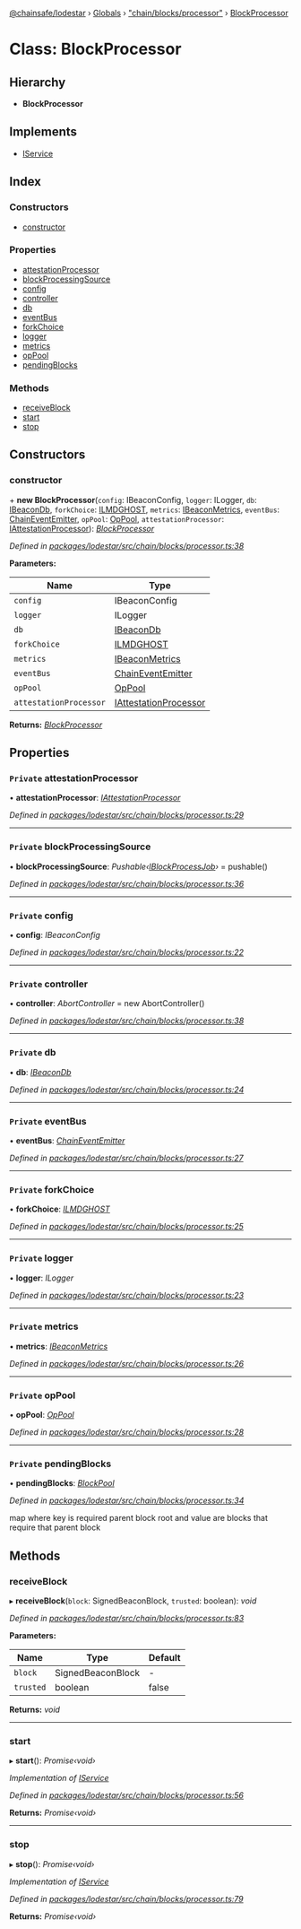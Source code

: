 [@chainsafe/lodestar](../README.md) › [Globals](../globals.md) › ["chain/blocks/processor"](../modules/_chain_blocks_processor_.md) › [BlockProcessor](_chain_blocks_processor_.blockprocessor.md)

# Class: BlockProcessor

## Hierarchy

* **BlockProcessor**

## Implements

* [IService](../interfaces/_node_nodejs_.iservice.md)

## Index

### Constructors

* [constructor](_chain_blocks_processor_.blockprocessor.md#constructor)

### Properties

* [attestationProcessor](_chain_blocks_processor_.blockprocessor.md#private-attestationprocessor)
* [blockProcessingSource](_chain_blocks_processor_.blockprocessor.md#private-blockprocessingsource)
* [config](_chain_blocks_processor_.blockprocessor.md#private-config)
* [controller](_chain_blocks_processor_.blockprocessor.md#private-controller)
* [db](_chain_blocks_processor_.blockprocessor.md#private-db)
* [eventBus](_chain_blocks_processor_.blockprocessor.md#private-eventbus)
* [forkChoice](_chain_blocks_processor_.blockprocessor.md#private-forkchoice)
* [logger](_chain_blocks_processor_.blockprocessor.md#private-logger)
* [metrics](_chain_blocks_processor_.blockprocessor.md#private-metrics)
* [opPool](_chain_blocks_processor_.blockprocessor.md#private-oppool)
* [pendingBlocks](_chain_blocks_processor_.blockprocessor.md#private-pendingblocks)

### Methods

* [receiveBlock](_chain_blocks_processor_.blockprocessor.md#receiveblock)
* [start](_chain_blocks_processor_.blockprocessor.md#start)
* [stop](_chain_blocks_processor_.blockprocessor.md#stop)

## Constructors

###  constructor

\+ **new BlockProcessor**(`config`: IBeaconConfig, `logger`: ILogger, `db`: [IBeaconDb](../interfaces/_db_api_beacon_interface_.ibeacondb.md), `forkChoice`: [ILMDGHOST](../interfaces/_chain_forkchoice_interface_.ilmdghost.md), `metrics`: [IBeaconMetrics](../interfaces/_metrics_interface_.ibeaconmetrics.md), `eventBus`: [ChainEventEmitter](../modules/_chain_interface_.md#chaineventemitter), `opPool`: [OpPool](_oppool_oppool_.oppool.md), `attestationProcessor`: [IAttestationProcessor](../interfaces/_chain_interface_.iattestationprocessor.md)): *[BlockProcessor](_chain_blocks_processor_.blockprocessor.md)*

*Defined in [packages/lodestar/src/chain/blocks/processor.ts:38](https://github.com/ChainSafe/lodestar/blob/4796680/packages/lodestar/src/chain/blocks/processor.ts#L38)*

**Parameters:**

Name | Type |
------ | ------ |
`config` | IBeaconConfig |
`logger` | ILogger |
`db` | [IBeaconDb](../interfaces/_db_api_beacon_interface_.ibeacondb.md) |
`forkChoice` | [ILMDGHOST](../interfaces/_chain_forkchoice_interface_.ilmdghost.md) |
`metrics` | [IBeaconMetrics](../interfaces/_metrics_interface_.ibeaconmetrics.md) |
`eventBus` | [ChainEventEmitter](../modules/_chain_interface_.md#chaineventemitter) |
`opPool` | [OpPool](_oppool_oppool_.oppool.md) |
`attestationProcessor` | [IAttestationProcessor](../interfaces/_chain_interface_.iattestationprocessor.md) |

**Returns:** *[BlockProcessor](_chain_blocks_processor_.blockprocessor.md)*

## Properties

### `Private` attestationProcessor

• **attestationProcessor**: *[IAttestationProcessor](../interfaces/_chain_interface_.iattestationprocessor.md)*

*Defined in [packages/lodestar/src/chain/blocks/processor.ts:29](https://github.com/ChainSafe/lodestar/blob/4796680/packages/lodestar/src/chain/blocks/processor.ts#L29)*

___

### `Private` blockProcessingSource

• **blockProcessingSource**: *Pushable‹[IBlockProcessJob](../interfaces/_chain_chain_.iblockprocessjob.md)›* = pushable<IBlockProcessJob>()

*Defined in [packages/lodestar/src/chain/blocks/processor.ts:36](https://github.com/ChainSafe/lodestar/blob/4796680/packages/lodestar/src/chain/blocks/processor.ts#L36)*

___

### `Private` config

• **config**: *IBeaconConfig*

*Defined in [packages/lodestar/src/chain/blocks/processor.ts:22](https://github.com/ChainSafe/lodestar/blob/4796680/packages/lodestar/src/chain/blocks/processor.ts#L22)*

___

### `Private` controller

• **controller**: *AbortController* = new AbortController()

*Defined in [packages/lodestar/src/chain/blocks/processor.ts:38](https://github.com/ChainSafe/lodestar/blob/4796680/packages/lodestar/src/chain/blocks/processor.ts#L38)*

___

### `Private` db

• **db**: *[IBeaconDb](../interfaces/_db_api_beacon_interface_.ibeacondb.md)*

*Defined in [packages/lodestar/src/chain/blocks/processor.ts:24](https://github.com/ChainSafe/lodestar/blob/4796680/packages/lodestar/src/chain/blocks/processor.ts#L24)*

___

### `Private` eventBus

• **eventBus**: *[ChainEventEmitter](../modules/_chain_interface_.md#chaineventemitter)*

*Defined in [packages/lodestar/src/chain/blocks/processor.ts:27](https://github.com/ChainSafe/lodestar/blob/4796680/packages/lodestar/src/chain/blocks/processor.ts#L27)*

___

### `Private` forkChoice

• **forkChoice**: *[ILMDGHOST](../interfaces/_chain_forkchoice_interface_.ilmdghost.md)*

*Defined in [packages/lodestar/src/chain/blocks/processor.ts:25](https://github.com/ChainSafe/lodestar/blob/4796680/packages/lodestar/src/chain/blocks/processor.ts#L25)*

___

### `Private` logger

• **logger**: *ILogger*

*Defined in [packages/lodestar/src/chain/blocks/processor.ts:23](https://github.com/ChainSafe/lodestar/blob/4796680/packages/lodestar/src/chain/blocks/processor.ts#L23)*

___

### `Private` metrics

• **metrics**: *[IBeaconMetrics](../interfaces/_metrics_interface_.ibeaconmetrics.md)*

*Defined in [packages/lodestar/src/chain/blocks/processor.ts:26](https://github.com/ChainSafe/lodestar/blob/4796680/packages/lodestar/src/chain/blocks/processor.ts#L26)*

___

### `Private` opPool

• **opPool**: *[OpPool](_oppool_oppool_.oppool.md)*

*Defined in [packages/lodestar/src/chain/blocks/processor.ts:28](https://github.com/ChainSafe/lodestar/blob/4796680/packages/lodestar/src/chain/blocks/processor.ts#L28)*

___

### `Private` pendingBlocks

• **pendingBlocks**: *[BlockPool](_chain_blocks_pool_.blockpool.md)*

*Defined in [packages/lodestar/src/chain/blocks/processor.ts:34](https://github.com/ChainSafe/lodestar/blob/4796680/packages/lodestar/src/chain/blocks/processor.ts#L34)*

map where key is required parent block root and value are blocks that require that parent block

## Methods

###  receiveBlock

▸ **receiveBlock**(`block`: SignedBeaconBlock, `trusted`: boolean): *void*

*Defined in [packages/lodestar/src/chain/blocks/processor.ts:83](https://github.com/ChainSafe/lodestar/blob/4796680/packages/lodestar/src/chain/blocks/processor.ts#L83)*

**Parameters:**

Name | Type | Default |
------ | ------ | ------ |
`block` | SignedBeaconBlock | - |
`trusted` | boolean | false |

**Returns:** *void*

___

###  start

▸ **start**(): *Promise‹void›*

*Implementation of [IService](../interfaces/_node_nodejs_.iservice.md)*

*Defined in [packages/lodestar/src/chain/blocks/processor.ts:56](https://github.com/ChainSafe/lodestar/blob/4796680/packages/lodestar/src/chain/blocks/processor.ts#L56)*

**Returns:** *Promise‹void›*

___

###  stop

▸ **stop**(): *Promise‹void›*

*Implementation of [IService](../interfaces/_node_nodejs_.iservice.md)*

*Defined in [packages/lodestar/src/chain/blocks/processor.ts:79](https://github.com/ChainSafe/lodestar/blob/4796680/packages/lodestar/src/chain/blocks/processor.ts#L79)*

**Returns:** *Promise‹void›*
